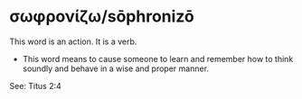 # σωφρονίζω/sōphronizō
This word is an action. It is a verb.
* This word means to cause someone to learn and remember how to think soundly and behave in a wise and proper manner.

See: Titus 2:4
